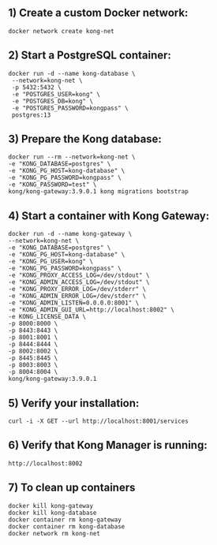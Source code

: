 ## 1) Create a custom Docker network:

```
docker network create kong-net
```

## 2) Start a PostgreSQL container:

```
docker run -d --name kong-database \
 --network=kong-net \
 -p 5432:5432 \
 -e "POSTGRES_USER=kong" \
 -e "POSTGRES_DB=kong" \
 -e "POSTGRES_PASSWORD=kongpass" \
 postgres:13
```

## 3) Prepare the Kong database:

```
docker run --rm --network=kong-net \
-e "KONG_DATABASE=postgres" \
-e "KONG_PG_HOST=kong-database" \
-e "KONG_PG_PASSWORD=kongpass" \
-e "KONG_PASSWORD=test" \
kong/kong-gateway:3.9.0.1 kong migrations bootstrap
```

## 4)  Start a container with Kong Gateway:

```
docker run -d --name kong-gateway \
--network=kong-net \
-e "KONG_DATABASE=postgres" \
-e "KONG_PG_HOST=kong-database" \
-e "KONG_PG_USER=kong" \
-e "KONG_PG_PASSWORD=kongpass" \
-e "KONG_PROXY_ACCESS_LOG=/dev/stdout" \
-e "KONG_ADMIN_ACCESS_LOG=/dev/stdout" \
-e "KONG_PROXY_ERROR_LOG=/dev/stderr" \
-e "KONG_ADMIN_ERROR_LOG=/dev/stderr" \
-e "KONG_ADMIN_LISTEN=0.0.0.0:8001" \
-e "KONG_ADMIN_GUI_URL=http://localhost:8002" \
-e KONG_LICENSE_DATA \
-p 8000:8000 \
-p 8443:8443 \
-p 8001:8001 \
-p 8444:8444 \
-p 8002:8002 \
-p 8445:8445 \
-p 8003:8003 \
-p 8004:8004 \
kong/kong-gateway:3.9.0.1
```

## 5) Verify your installation:

```
curl -i -X GET --url http://localhost:8001/services
```

## 6) Verify that Kong Manager is running:

```
http://localhost:8002
```

## 7) To clean up containers

```
docker kill kong-gateway
docker kill kong-database
docker container rm kong-gateway
docker container rm kong-database
docker network rm kong-net
```
